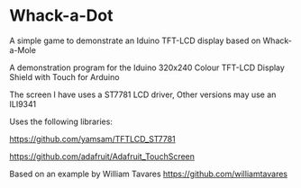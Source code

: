 # Whack-a-Dot
A simple game to demonstrate an Iduino TFT-LCD display based on Whack-a-Mole


 
A demonstration program for the 
Iduino 320x240 Colour TFT-LCD Display Shield with Touch for Arduino
  
The screen I have uses a ST7781 LCD driver, Other versions may use an ILI9341
 
Uses the following libraries:
  
https://github.com/yamsam/TFTLCD_ST7781

https://github.com/adafruit/Adafruit_TouchScreen
  
Based on an example by William Tavares 
https://github.com/williamtavares
